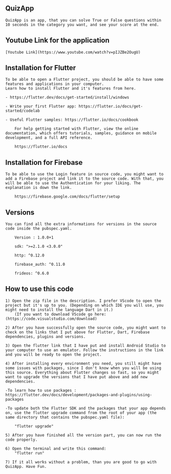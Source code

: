 ## QuizApp

	QuizApp is an app, that you can solve True or False questions within 10 seconds in the category you want, and see your score at the end.

## Youtube Link for the application

	[Youtube Link](https://www.youtube.com/watch?v=pIJZBe2OugU)

## Installation for Flutter

	To be able to open a Flutter project, you should be able to have some features and applications in your computer. 
	Learn how to install Flutter and it's features from here.

	- https://flutter.dev/docs/get-started/install/windows

	- Write your first Flutter app: https://flutter.io/docs/get-started/codelab
	
	- Useful Flutter samples: https://flutter.io/docs/cookbook 

		For help getting started with Flutter, view the online documentation, which offers tutorials, samples, guidance on mobile development, and a full API reference.

		https://flutter.io/docs

## Installation for Firebase

	To be able to use the Login feature in source code, you might want to add a Firebase project and link it to the source code. With that, you will be able to use the Authentication for your liking. The explanation is down the link. 

		https://firebase.google.com/docs/flutter/setup

## Versions 

	You can find all the extra informations for versions in the source code inside the pubspec.yaml.
  
		Version : 1.0.0+1

		sdk: ">=2.1.0 <3.0.0"

		http: ^0.12.0
 
		firebase_auth: ^0.11.0

		frideos: ^0.6.0

## How to use this code

	1) Open the zip file in the description. I prefer VScode to open the project but it's up to you. (Depending on which IDE you will use, you might need to install the language Dart in it.)  
		(If you want to download VScode go here: (https://code.visualstudio.com/download)

	2) After you have successfully open the source code, you might want to check on the links that I put above for Flutter, Dart, Firebase dependencies, plugins and versions.

	3) Open the flutter link that I have put and install Android Studio to your computer to use an emulator. Follow the instructions in the link and you will be ready to open the project. 

	4) After installing every environment you need, you still might have some issues with packages, since I don't know when you will be using this source. Everything about Flutter changes so fast, so you might want to upgrade the versions that I have put above and add new dependencies.

	-To learn how to use packages : https://flutter.dev/docs/development/packages-and-plugins/using-packages

	-To update both the Flutter SDK and the packages that your app depends on, use the flutter upgrade command from the root of your app (the same directory that contains the pubspec.yaml file):

		"flutter upgrade"

	5) After you have finished all the version part, you can now run the code properly. 

	6) Open the terminal and write this command: 
		"flutter run"

	7) If it all works without a problem, than you are good to go with QuizApp. Have Fun.
